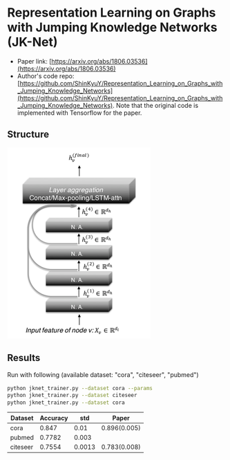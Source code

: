 Representation Learning on Graphs with Jumping Knowledge Networks (JK-Net)
============

- Paper link: [https://arxiv.org/abs/1806.03536](https://arxiv.org/abs/1806.03536)
- Author's code repo: [https://github.com/ShinKyuY/Representation_Learning_on_Graphs_with_Jumping_Knowledge_Networks](https://github.com/ShinKyuY/Representation_Learning_on_Graphs_with_Jumping_Knowledge_Networks). Note that the original code is 
implemented with Tensorflow for the paper. 

Structure
-------
![img.png](img.png)

Results
-------

Run with following (available dataset: "cora", "citeseer", "pubmed")
```bash
python jknet_trainer.py --dataset cora --params
python jknet_trainer.py --dataset citeseer 
python jknet_trainer.py --dataset cora
```


| Dataset | Accuracy | std | Paper |
| ---- | ---- | ---- | ---- |
| cora | 0.847 | 0.01 | 0.896(0.005) |
| pubmed | 0.7782 | 0.003 | |
| citeseer | 0.7554 | 0.0013 | 0.783(0.008)|
